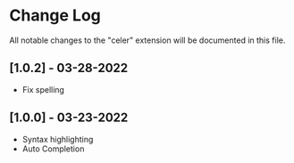 # Change Log

All notable changes to the "celer" extension will be documented in this file.

## [1.0.2] - 03-28-2022
- Fix spelling

## [1.0.0] - 03-23-2022
- Syntax highlighting
- Auto Completion
